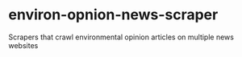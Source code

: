 # environ-opnion-news-scraper
Scrapers that crawl environmental opinion articles on multiple news websites
